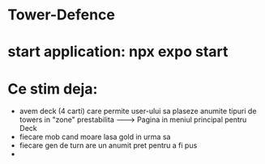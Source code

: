 # Tower-Defence

# start application: npx expo start


# Ce stim deja:
- avem deck (4 carti) care permite user-ului sa plaseze anumite tipuri de towers in "zone" prestabilita ---> Pagina in meniul principal pentru Deck
- fiecare mob cand moare lasa gold in urma sa
- fiecare gen de turn are un anumit pret pentru a fi pus
- 